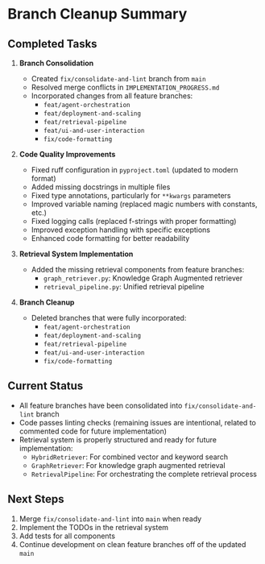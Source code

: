 # Branch Cleanup Summary

## Completed Tasks

1. **Branch Consolidation**
   - Created `fix/consolidate-and-lint` branch from `main`
   - Resolved merge conflicts in `IMPLEMENTATION_PROGRESS.md`
   - Incorporated changes from all feature branches:
     - `feat/agent-orchestration`
     - `feat/deployment-and-scaling`
     - `feat/retrieval-pipeline`
     - `feat/ui-and-user-interaction`
     - `fix/code-formatting`

2. **Code Quality Improvements**
   - Fixed ruff configuration in `pyproject.toml` (updated to modern format)
   - Added missing docstrings in multiple files
   - Fixed type annotations, particularly for `**kwargs` parameters
   - Improved variable naming (replaced magic numbers with constants, etc.)
   - Fixed logging calls (replaced f-strings with proper formatting)
   - Improved exception handling with specific exceptions
   - Enhanced code formatting for better readability

3. **Retrieval System Implementation**
   - Added the missing retrieval components from feature branches:
     - `graph_retriever.py`: Knowledge Graph Augmented retriever
     - `retrieval_pipeline.py`: Unified retrieval pipeline

4. **Branch Cleanup**
   - Deleted branches that were fully incorporated:
     - `feat/agent-orchestration`
     - `feat/deployment-and-scaling`
     - `feat/retrieval-pipeline`
     - `feat/ui-and-user-interaction`
     - `fix/code-formatting`

## Current Status

- All feature branches have been consolidated into `fix/consolidate-and-lint` branch
- Code passes linting checks (remaining issues are intentional, related to commented code for future implementation)
- Retrieval system is properly structured and ready for future implementation:
  - `HybridRetriever`: For combined vector and keyword search
  - `GraphRetriever`: For knowledge graph augmented retrieval
  - `RetrievalPipeline`: For orchestrating the complete retrieval process

## Next Steps

1. Merge `fix/consolidate-and-lint` into `main` when ready
2. Implement the TODOs in the retrieval system
3. Add tests for all components
4. Continue development on clean feature branches off of the updated `main`